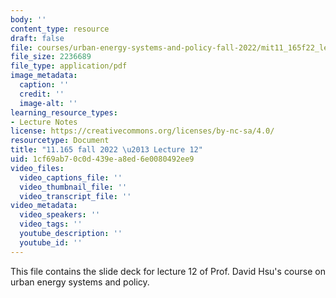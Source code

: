 ```yaml
---
body: ''
content_type: resource
draft: false
file: courses/urban-energy-systems-and-policy-fall-2022/mit11_165f22_lec12.pdf
file_size: 2236689
file_type: application/pdf
image_metadata:
  caption: ''
  credit: ''
  image-alt: ''
learning_resource_types:
- Lecture Notes
license: https://creativecommons.org/licenses/by-nc-sa/4.0/
resourcetype: Document
title: "11.165 fall 2022 \u2013 Lecture 12"
uid: 1cf69ab7-0c0d-439e-a8ed-6e0080492ee9
video_files:
  video_captions_file: ''
  video_thumbnail_file: ''
  video_transcript_file: ''
video_metadata:
  video_speakers: ''
  video_tags: ''
  youtube_description: ''
  youtube_id: ''
---
```

This file contains the slide deck for lecture 12 of Prof. David Hsu's course on urban energy systems and policy.